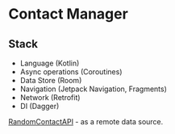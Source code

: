 # Contact Manager

## Stack

- Language (Kotlin)
- Async operations (Coroutines)
- Data Store (Room)
- Navigation (Jetpack Navigation, Fragments)
- Network (Retrofit)
- DI (Dagger)

[RandomContactAPI](https://randomuser.me/) - as a remote data source.
